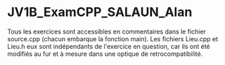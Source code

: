 # JV1B_ExamCPP_SALAUN_Alan
 
Tous les exercices sont accessibles en commentaires dans le fichier source.cpp (chacun embarque la fonction main).
Les fichiers Lieu.cpp et Lieu.h eux sont indépendants de l'exercice en question, car ils ont été modifiés au fur et à mesure dans une optique de retrocompatibilité.
